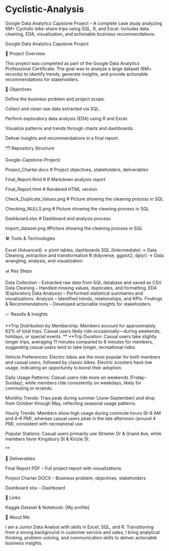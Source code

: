 # Cyclistic-Analysis
Google Data Analytics Capstone Project – A complete case study analyzing 6M+ Cyclistic bike-share trips using SQL, R, and Excel. Includes data cleaning, EDA, visualization, and actionable business recommendations.

Google Data Analytics Capstone Project

📌 Project Overview

This project was completed as part of the Google Data Analytics Professional Certificate. The goal was to analyze a large dataset (6M+ records) to identify trends, generate insights, and provide actionable recommendations for stakeholders.

🎯 Objectives

Define the business problem and project scope.

Collect and clean raw data extracted via SQL.

Perform exploratory data analysis (EDA) using R and Excel.

Visualize patterns and trends through charts and dashboards.

Deliver insights and recommendations in a final report.

🗂️ Repository Structure

Google-Capstone-Project/

Project_Charter.docx # Project objectives, stakeholders, deliverables

Final_Report.Rmd # R Markdown analysis report

Final_Report.html # Rendered HTML version

Check_Duplicate_Values.png # Picture showing the cleaning process in SQL

Checking_NULLS.png # Picture showing the cleaning process in SQL

Dashboard.xlsx # Dashboard and analysis process

Import_dataset.png #Picture showing the cleaning process in SQL

🛠️ Tools & Technologies

Excel (Advanced) → pivot tables, dashboards SQL (Intermediate) → Data Cleaning ,extraction and transformation R (tidyverse, ggplot2, dplyr) → Data wrangling, analysis, and visualization

📊 Key Steps

Data Collection – Extracted raw data from SQL database and saved as CSV. Data Cleaning – Handled missing values, duplicates, and formatting. EDA (Exploratory Data Analysis) – Performed statistical summaries and visualizations. Analysis – Identified trends, relationships, and KPIs. Findings & Recommendations – Developed actionable insights for stakeholders.

📈 Results & Insights

**Trip Distribution by Membership: Members account for approximately 62% of total trips. Casual users likely ride occasionally—during weekends, holidays, or special events. ** **Trip Duration: Casual users take slightly longer trips, averaging 11 minutes compared to 8 minutes for members, suggesting casual users tend to take longer, recreational rides.

Vehicle Preferences: Electric bikes are the most popular for both members and casual users, followed by classic bikes. Electric scooters have low usage, indicating an opportunity to boost their adoption.

Daily Usage Patterns: Casual users ride more on weekends (Friday–Sunday), while members ride consistently on weekdays, likely for commuting or errands.

Monthly Trends: Trips peak during summer (June–September) and drop from October through May, reflecting seasonal usage patterns.

Hourly Trends: Members show high usage during commute hours (6–8 AM and 4–6 PM), whereas casual users peak in the late afternoon (around 4 PM), consistent with recreational use.

Popular Stations: Casual users primarily use Streeter Dr & Grand Ave, while members favor Kingsbury St & Kinzie St.

**

📑 Deliverables

Final Report PDF – Full project report with visualizations

Project Charter DOCX – Business problem, objectives, stakeholders

Dashboard xlsx – Dashboard

🔗 Links

Kaggle Dataset & Notebook: [My profile]

🙋 About Me

I am a Junior Data Analyst with skills in Excel, SQL, and R. Transitioning from a strong background in customer service and sales, I bring analytical thinking, problem-solving, and communication skills to deliver actionable business insights.

